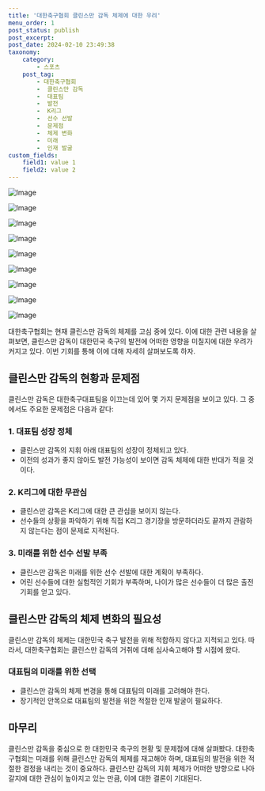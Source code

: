 ```yaml
---
title: '대한축구협회 클린스만 감독 체제에 대한 우려'
menu_order: 1
post_status: publish
post_excerpt: 
post_date: 2024-02-10 23:49:38
taxonomy:
    category:
        - 스포츠
    post_tag:
        - 대한축구협회
        -  클린스만 감독
        -  대표팀
        -  발전
        -  K리그
        -  선수 선발
        -  문제점
        -  체제 변화
        -  미래
        -  인재 발굴
custom_fields:
    field1: value 1
    field2: value 2
---
```


![Image](https://imgnews.pstatic.net/image/413/2024/02/10/0000172496_001_20240210154101385.jpg?type=w647)

![Image](https://imgnews.pstatic.net/image/413/2024/02/10/0000172496_005_20240210154101443.jpg?type=w647)

![Image](https://imgnews.pstatic.net/image/413/2024/02/10/0000172496_002_20240210154101417.jpg?type=w647)

![Image](https://imgnews.pstatic.net/image/413/2024/02/10/0000172496_006_20240210154101450.jpg?type=w647)

![Image](https://imgnews.pstatic.net/image/413/2024/02/10/0000172496_003_20240210154101423.jpg?type=w647)

![Image](https://imgnews.pstatic.net/image/413/2024/02/10/0000172496_004_20240210154101433.jpg?type=w647)

![Image](https://imgnews.pstatic.net/image/413/2024/02/10/0000172496_007_20240210154101456.jpg?type=w647)

![Image](https://imgnews.pstatic.net/image/413/2024/02/10/0000172496_008_20240210154101461.jpg?type=w647)

![Image](https://imgnews.pstatic.net/image/413/2024/02/10/0000172496_009_20240210154101469.jpg?type=w647)

대한축구협회는 현재 클린스만 감독의 체제를 고심 중에 있다. 이에 대한 관련 내용을 살펴보면, 클린스만 감독이 대한민국 축구의 발전에 어떠한 영향을 미칠지에 대한 우려가 커지고 있다. 이번 기회를 통해 이에 대해 자세히 살펴보도록 하자.
## 클린스만 감독의 현황과 문제점
클린스만 감독은 대한축구대표팀을 이끄는데 있어 몇 가지 문제점을 보이고 있다. 그 중에서도 주요한 문제점은 다음과 같다:
### 1. 대표팀 성장 정체
- 클린스만 감독의 지휘 아래 대표팀의 성장이 정체되고 있다.
- 이전의 성과가 좋지 않아도 발전 가능성이 보이면 감독 체제에 대한 반대가 적을 것이다.
### 2. K리그에 대한 무관심
- 클린스만 감독은 K리그에 대한 큰 관심을 보이지 않는다.
- 선수들의 상황을 파악하기 위해 직접 K리그 경기장을 방문하더라도 끝까지 관람하지 않는다는 점이 문제로 지적된다.
### 3. 미래를 위한 선수 선발 부족
- 클린스만 감독은 미래를 위한 선수 선발에 대한 계획이 부족하다.
- 어린 선수들에 대한 실험적인 기회가 부족하며, 나이가 많은 선수들이 더 많은 출전 기회를 얻고 있다.
## 클린스만 감독의 체제 변화의 필요성
클린스만 감독의 체제는 대한민국 축구 발전을 위해 적합하지 않다고 지적되고 있다. 따라서, 대한축구협회는 클린스만 감독의 거취에 대해 심사숙고해야 할 시점에 왔다.
### 대표팀의 미래를 위한 선택
- 클린스만 감독의 체제 변경을 통해 대표팀의 미래를 고려해야 한다.
- 장기적인 안목으로 대표팀의 발전을 위한 적절한 인재 발굴이 필요하다.
## 마무리
클린스만 감독을 중심으로 한 대한민국 축구의 현황 및 문제점에 대해 살펴봤다. 대한축구협회는 미래를 위해 클린스만 감독의 체제를 재고해야 하며, 대표팀의 발전을 위한 적절한 결정을 내리는 것이 중요하다. 클린스만 감독의 지휘 체제가 어떠한 방향으로 나아갈지에 대한 관심이 높아지고 있는 만큼, 이에 대한 결론이 기대된다.
